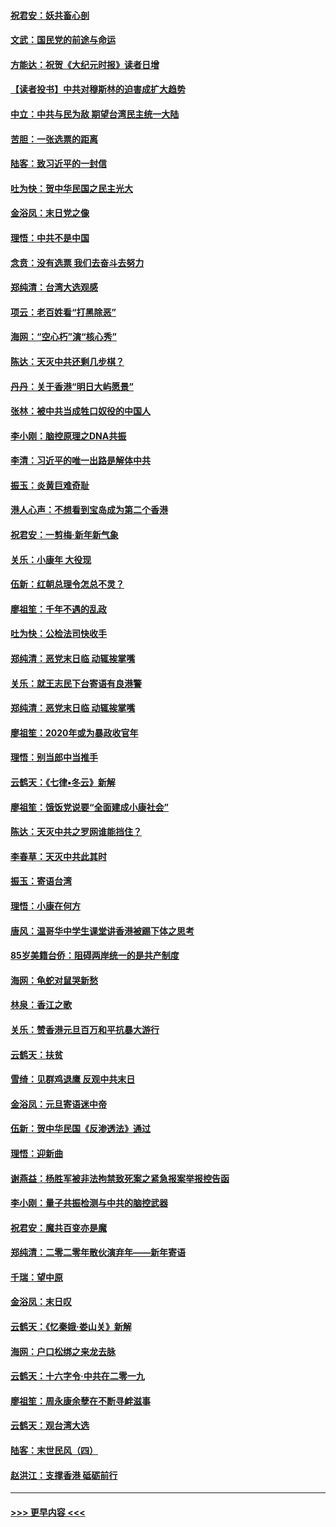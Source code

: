 #### [祝君安：妖共畜心剖](../pages/nsc993/n11794273.md?t=01160944) 
#### [文武：国民党的前途与命运](../pages/nsc993/n11794198.md?t=01160944) 
#### [方能达：祝贺《大纪元时报》读者日增](../pages/nsc993/n11793807.md?t=01160944) 
#### [【读者投书】中共对穆斯林的迫害成扩大趋势](../pages/nsc993/n11791371.md?t=01160944) 
#### [中立：中共与民为敌 期望台湾民主统一大陆](../pages/nsc993/n11790392.md?t=01160944) 
#### [苦胆：一张选票的距离](../pages/nsc993/n11788914.md?t=01160944) 
#### [陆客：致习近平的一封信](../pages/nsc993/n11788867.md?t=01160944) 
#### [吐为快：贺中华民国之民主光大](../pages/nsc993/n11788618.md?t=01160944) 
#### [金浴凤：末日党之像](../pages/nsc993/n11787475.md?t=01160944) 
#### [理悟：中共不是中国](../pages/nsc993/n11787463.md?t=01160944) 
#### [念贲：没有选票  我们去奋斗去努力](../pages/nsc993/n11787398.md?t=01160944) 
#### [郑纯清：台湾大选观感](../pages/nsc993/n11786210.md?t=01160944) 
#### [项云：老百姓看“打黑除恶”](../pages/nsc993/n11785398.md?t=01160944) 
#### [海网：“空心朽”演“核心秀”](../pages/nsc993/n11783874.md?t=01160944) 
#### [陈达：天灭中共还剩几步棋？](../pages/nsc993/n11783719.md?t=01160944) 
#### [丹丹：关于香港“明日大屿愿景”](../pages/nsc993/n11783273.md?t=01160944) 
#### [张林：被中共当成牲口奴役的中国人](../pages/nsc993/n11782397.md?t=01160944) 
#### [李小刚：脑控原理之DNA共振](../pages/nsc993/n11780962.md?t=01160944) 
#### [李清：习近平的唯一出路是解体中共](../pages/nsc993/n11780866.md?t=01160944) 
#### [振玉：炎黄巨难奇耻](../pages/nsc993/n11779632.md?t=01160944) 
#### [港人心声：不想看到宝岛成为第二个香港](../pages/nsc993/n11778817.md?t=01160944) 
#### [祝君安：一剪梅‧新年新气象](../pages/nsc993/n11776340.md?t=01160944) 
#### [关乐：小康年 大役现](../pages/nsc993/n11774213.md?t=01160944) 
#### [伍新：红朝总理令怎总不灵？](../pages/nsc993/n11770813.md?t=01160944) 
#### [廖祖笙：千年不遇的乱政](../pages/nsc993/n11770373.md?t=01160944) 
#### [吐为快：公检法司快收手](../pages/nsc993/n11770359.md?t=01160944) 
#### [郑纯清：恶党末日临 动辄挨掌嘴](../pages/nsc993/n11769912.md?t=01160944) 
#### [关乐：就王志民下台寄语有良港警](../pages/nsc993/n11769903.md?t=01160944) 
#### [郑纯清：恶党末日临 动辄挨掌嘴](../pages/nsc993/n11769356.md?t=01160944) 
#### [廖祖笙：2020年或为暴政收官年](../pages/nsc993/n11768216.md?t=01160944) 
#### [理悟：别当郎中当推手](../pages/nsc993/n11768243.md?t=01160944) 
#### [云鹤天：《七律▪冬云》新解](../pages/nsc993/n11768204.md?t=01160944) 
#### [廖祖笙：饿饭党说要“全面建成小康社会”](../pages/nsc993/n11767482.md?t=01160944) 
#### [陈达：天灭中共之罗网谁能挡住？](../pages/nsc993/n11767465.md?t=01160944) 
#### [李春草：天灭中共此其时](../pages/nsc993/n11767452.md?t=01160944) 
#### [振玉：寄语台湾](../pages/nsc993/n11767432.md?t=01160944) 
#### [理悟：小康在何方](../pages/nsc993/n11767394.md?t=01160944) 
#### [唐风：温哥华中学生课堂讲香港被踢下体之思考](../pages/nsc993/n11766848.md?t=01160944) 
#### [85岁美籍台侨：阻碍两岸统一的是共产制度](../pages/nsc993/n11765043.md?t=01160944) 
#### [海网：龟蛇对鼠哭新愁](../pages/nsc993/n11764895.md?t=01160944) 
#### [林泉：香江之歌](../pages/nsc993/n11764415.md?t=01160944) 
#### [关乐：赞香港元旦百万和平抗暴大游行](../pages/nsc993/n11764382.md?t=01160944) 
#### [云鹤天：扶贫](../pages/nsc993/n11764245.md?t=01160944) 
#### [雪绮：见群鸡退鹰  反观中共末日](../pages/nsc993/n11762112.md?t=01160944) 
#### [金浴凤：元旦寄语迷中帝](../pages/nsc993/n11761788.md?t=01160944) 
#### [伍新：贺中华民国《反渗透法》通过](../pages/nsc993/n11761994.md?t=01160944) 
#### [理悟：迎新曲](../pages/nsc993/n11761152.md?t=01160944) 
#### [谢燕益：杨胜军被非法拘禁致死案之紧急报案举报控告函](../pages/nsc993/n11756134.md?t=01160944) 
#### [李小刚：量子共振检测与中共的脑控武器](../pages/nsc993/n11754518.md?t=01160944) 
#### [祝君安：魔共百变亦是魔](../pages/nsc993/n11754469.md?t=01160944) 
#### [郑纯清：二零二零年散伙演弃年——新年寄语](../pages/nsc993/n11754195.md?t=01160944) 
#### [千瑞：望中原](../pages/nsc993/n11754159.md?t=01160944) 
#### [金浴凤：末日叹](../pages/nsc993/n11752359.md?t=01160944) 
#### [云鹤天：《忆秦娥‧娄山关》新解](../pages/nsc993/n11752348.md?t=01160944) 
#### [海网：户口松绑之来龙去脉](../pages/nsc993/n11752328.md?t=01160944) 
#### [云鹤天：十六字令‧中共在二零一九](../pages/nsc993/n11752305.md?t=01160944) 
#### [廖祖笙：周永康余孽在不断寻衅滋事](../pages/nsc993/n11751013.md?t=01160944) 
#### [云鹤天：观台湾大选](../pages/nsc993/n11751007.md?t=01160944) 
#### [陆客：末世民风（四）](../pages/nsc993/n11749203.md?t=01160944) 
#### [赵洪江：支撑香港 砥砺前行](../pages/nsc993/n11748482.md?t=01160944) 

----
#### [ >>> 更早内容 <<< ](../indexes/nsc993-earlier.md)

